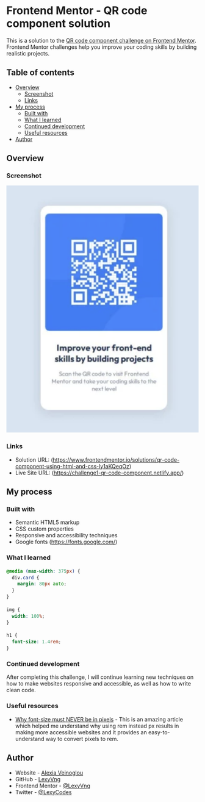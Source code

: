 # Frontend Mentor - QR code component solution

This is a solution to the [QR code component challenge on Frontend Mentor](https://www.frontendmentor.io/challenges/qr-code-component-iux_sIO_H). Frontend Mentor challenges help you improve your coding skills by building realistic projects.

## Table of contents

- [Overview](#overview)
  - [Screenshot](#screenshot)
  - [Links](#links)
- [My process](#my-process)
  - [Built with](#built-with)
  - [What I learned](#what-i-learned)
  - [Continued development](#continued-development)
  - [Useful resources](#useful-resources)
- [Author](#author)

## Overview

### Screenshot

![](./images/qr-code-screenshot.png)

### Links

- Solution URL: (https://www.frontendmentor.io/solutions/qr-code-component-using-html-and-css-ly1aKQeqOz)
- Live Site URL: (https://challenge1-qr-code-component.netlify.app/)

## My process

### Built with

- Semantic HTML5 markup
- CSS custom properties
- Responsive and accessibility techniques
- Google fonts (https://fonts.google.com/)

### What I learned

```css
@media (max-width: 375px) {
  div.card {
    margin: 80px auto;
  }
}

img {
  width: 100%;
}

h1 {
  font-size: 1.4rem;
}
```

### Continued development

After completing this challenge, I will continue learning new techniques on how to make websites responsive and accessible, as well as how to write clean code.

### Useful resources

- [Why font-size must NEVER be in pixels](https://fedmentor.dev/posts/font-size-px/) - This is an amazing article which helped me understand why using rem instead px results in making more accessible websites and it provides an easy-to-understand way to convert pixels to rem.

## Author

- Website - [Alexia Veinoglou](https://alexiaveinoglou-myportfolio.netlify.app/)
- GitHub - [LexyVng](https://github.com/LexyVng)
- Frontend Mentor - [@LexyVng](https://www.frontendmentor.io/profile/LexyVng)
- Twitter - [@LexyCodes](https://x.com/LexyCodes)
